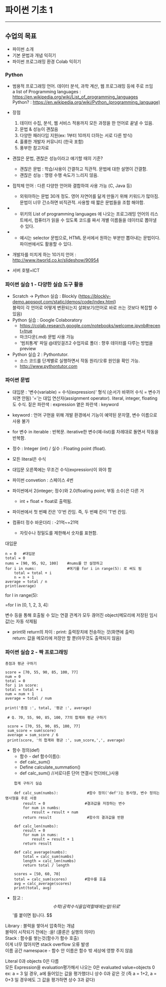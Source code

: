 # 파이썬 기초 1

---

## 수업의 목표

- 파이썬 소개  
- 기본 문법과 개념 익히기  
- 파이썬 프로그래밍 환경 Colab 익히기  

### Python

- 범용적 프로그래밍 언어. 데이터 분석, 과학 계산, 웹 프로그래밍 등에 주로 쓰임  
  a list of Programming languages : <https://en.wikipedia.org/wiki/List_of_programming_languages>  
  Python? :  <https://en.wikipedia.org/wiki/Python_(programming_language)>

- 장점
  1) 데이터 수집, 분석, 웹 서비스 적용까지 모든 과정을 한 언어로 끝낼 수 있음.
  2) 문법 & 성능이 괜찮음
  3) 다양한 패러다임 지원(ex: 1부터 10까지 더하는 서로 다른 방식) 
  4) 훌륭한 개발자 커뮤니티 (한국 포함)
  5) 풍부한 참고자료

- 괜찮은 문법, 괜찮은 성능이라고 얘기할 때의 기준? 
  - 괜찮은 문법 : 학습/사용이 간결하고 직관적. 문법에 대한 설명이 간결함.
  - 괜찮은 성능 : 명령 수행 속도가 느리지 않음.

- 접착제 언어 : 다른 다양한 언어와 결합하여 사용 가능 (C, Java 등)
  - 외워야하는 문법 30개 정도. 영어 자연어를 닮게 만들기 위해 키워드가 많아짐. 문법이 너무 간소하면 비직관적. 사용할 때 짧은 문법들을 조합 해야함.
- - 위키의 List of programming languages 에 나오는 프로그래밍 언어의 리스트에서, 컴퓨터가 읽을 수 있도록 코드를 짜서 개별 이름들을 데이터로 뽑아낼 수 있다. 
- - 예시는 selector 문법으로, HTML 문서에서 원하는 부분만 뽑아내는 문법이다. 파이썬에서도 활용할 수 있다.

- 개발자를 미치게 하는 10가지 언어 : http://www.itworld.co.kr/slideshow/90954
- 서버 호텔=ICT

### 파이썬 실습 1 - 다양한 실습 도구 활용

- Scratch -> Python 실습 : Blockly (https://blockly-demo.appspot.com/static/demos/code/index.html)  
  블럭이 각 언어로 어떻게 변환되는지 살펴보기(언어로 바로 쓰는 것보다 복잡할 수 있음)
- Python 실습 : Google Colaboratory 
  - https://colab.research.google.com/notebooks/welcome.ipynb#recent=true
  - 마크다운(.md) 문법 사용 가능
  - '범죄통계' 파일 @데잇걸즈2 수업자료 폴더 : 향후 데이터를 다루는 방법을 preview 
- Python 실습 2 : Pythontutor. 
  - 소스 코드를 단계별로 실행하면서 작동 원리/오류 원인을 확인 가능. 
  - http://www.pythontutor.com

### 파이썬 문법

- 대입문 : '변수(variable) = 수식(expression)' 형식 (순서가 바뀌어 수식 = 변수가 되면 안됨)
  '='는 대입 연산자(assignment operator). literal, integer, floating도 수식.
  짙은 파란색 : expression
  옅은 파란색 : keyword
- keyword : 언어 구현을 위해 개발 환경에서 기능이 예약된 문자열, 변수 이름으로 사용 불가
- for 변수 in iterable : 반복문. iterative한 변수(예-list)를 차례대로 돌면서 작동을 반복함.

- 정수 : Integer (int) / 실수 : Floating point (float).  
  
- 모든 literal은 수식
-  대입문 오른쪽에는 무조건 수식(expression)이 와야 함
- 파이썬 convetion : 스페이스 4번
- 파이썬에서 2(integer; 정수)와 2.0(floating point; 부동 소수)은 다른 거
  - int + float = float로 출력됨.
- 파이썬에서 첫 번째 칸은 '0'번 칸임. 즉, 두 번째 칸이 '1'번 칸임.
- 컴퓨터 정수 바운더리 : -21억~+21억  
  - 자릿수나 정밀도를 제한해서 숫자를 표현함. 

대입문

    n = 0	#대입문
    total = 0
    nums = [90, 95, 92, 100]	#nums를 안 설정하고
    for i in nums:		  	    #여기를 for i in range(5): 로 써도 됨
        total = total + i
        n = n + 1
    average = total / n
    print(average)

for I in range(5):

=for I in [0, 1, 2, 3, 4]:

변수 등을 통해 호출될 수 있는 연결 관계가 모두 끊어진 object(메모리에 저장된 임시 값)는 자동 삭제됨

- print와 return의 차이 : 
  print: 출력장치에 전송하는 것(화면에 출력)  
  return: 값을 메모리에 저장만 할 뿐(아무것도 출력되지 않음)  
  

### 파이썬 실습 2 - 짝 프로그래밍

    총점과 평균 구하기
    
    score = [70, 55, 90, 85, 100, 77]
    num = 0
    total = 0
    for i in score:
    total = total + i
    num = num + 1 
    average = total / num
    
    print('총점 :', total, '평균 :', average)
   ~~~
    # Q. 70, 55, 90, 85, 100, 77의 합계와 평균 구하기
    
    score = [70, 55, 90, 85, 100, 77]  
    sum_score = sum(score)
    average = sum_score / 6
    print(score, '의 합계와 평균 :', sum_score,',', average)
~~~
- 함수 정의(def)
  - 함수 - def 함수이름():  
  - def calc_sum()  
  - Define calculate_summation()
  - def calc_sum()  //서로다른 단어 연결시 언더바(_)사용  
  
~~~
    합계 구하기 실습
    
    def calc_sum(numbs):			 #함수 정의('def')는 동사형, 변수 정의는 명사형을 주로 사용
        result = 0				    #결과값을 저장하는 변수
        for num in numbs:
            result = result + num
        return result				 #함수의 결과값을 반환
        
    def calc_len(numbs):  
        result = 0  
        for num in nums:  
            result = result + 1  
        return result  
        
    def calc_average(numbs):  
        total = calc_sum(numbs)  
        length = calc_len(numbs)  
        return total / length  
        
    scores = [50, 60, 70]  
    total = calc_sum(scores)		#함수를 호출
    avg = calc_average(scores)  
    print(total, avg)  
~~~
-  참고 : $$ 수학/공학 수식을 입력할 때에는 앞/뒤로 '$$'를 붙이면 됩니다. $$  
  
  Library : 블럭을 쌓아서 압축하는 개념  
  블럭이 시작되기 전에는 :을! (콜론은 실행의 의미!)  
  Stack : 함수를 쌓는것(함수가 함수 호출)  
  	이게 너무 많아지면 stack overflow 오류 발생  
  이름 공간 namespace - 함수 안 이름은 함수 밖 세상에 영향 주지 않음  
  
  Literal 0과 objects 0은 다름  
  모든 Expression을 evaluation평가해서 나오는 0은 evaluated value=objects 0  
  ex: a = 3 일 경우, a에 들어있는 값을 평가했더니 상수 0과 같은 것 (즉 a = 1+2, a = 0+3 일 경우에도 그 값을 평가하면 상수 3과 같다)  

